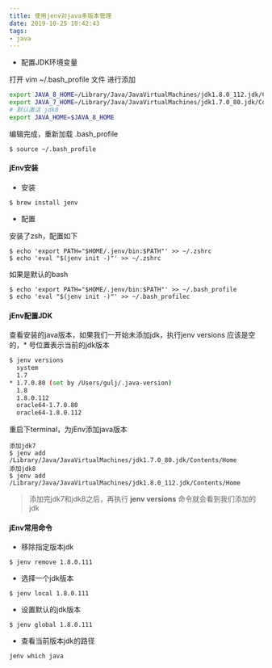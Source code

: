 ```yaml
---
title: 使用jenv对java多版本管理
date: 2019-10-25 10:42:43
tags:
- java
---
```


- 配置JDK环境变量

打开 vim ~/.bash_profile 文件 进行添加

```bash
export JAVA_8_HOME=/Library/Java/JavaVirtualMachines/jdk1.8.0_112.jdk/Contents/Home
export JAVA_7_HOME=/Library/Java/JavaVirtualMachines/jdk1.7.0_80.jdk/Contents/Home
# 默认激活 jdk8
export JAVA_HOME=$JAVA_8_HOME
```





编辑完成，重新加载 .bash_profile

```
$ source ~/.bash_profile
```

#### jEnv安装

- 安装

```
$ brew install jenv
```

- 配置

安装了zsh，配置如下

```
$ echo 'export PATH="$HOME/.jenv/bin:$PATH"' >> ~/.zshrc
$ echo 'eval "$(jenv init -)"' >> ~/.zshrc
```



如果是默认的bash

```
$ echo 'export PATH="$HOME/.jenv/bin:$PATH"' >> ~/.bash_profile
$ echo 'eval "$(jenv init -)"' >> ~/.bash_profilec
```

#### jEnv配置JDK

查看安装的java版本，如果我们一开始未添加jdk，执行jenv versions 应该是空的，* 号位置表示当前的jdk版本

```bash
$ jenv versions
  system
  1.7
* 1.7.0.80 (set by /Users/gulj/.java-version)
  1.8
  1.8.0.112
  oracle64-1.7.0.80
  oracle64-1.8.0.112
```

重启下terminal，为jEnv添加java版本

```
添加jdk7
$ jenv add /Library/Java/JavaVirtualMachines/jdk1.7.0_80.jdk/Contents/Home
添加jdk8
$ jenv add /Library/Java/JavaVirtualMachines/jdk1.8.0_112.jdk/Contents/Home
```

> 添加完jdk7和jdk8之后，再执行 **jenv versions** 命令就会看到我们添加的jdk

#### jEnv常用命令

- 移除指定版本jdk

```
$ jenv remove 1.8.0.111
```

- 选择一个jdk版本

```
$ jenv local 1.8.0.111
```

- 设置默认的jdk版本

```
$ jenv global 1.8.0.111
```

- 查看当前版本jdk的路径

```
jenv which java
```